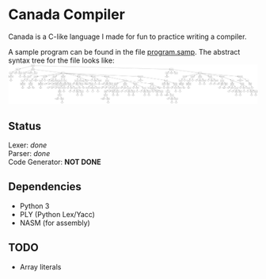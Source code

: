 Canada Compiler
===============

Canada is a C-like language I made for fun to practice writing a compiler.

A sample program can be found in the file [program.samp](program.samp).
The abstract syntax tree for the file looks like:  
![Abstract syntax tree for program.samp](program.dot.png)

Status
------

Lexer: *done*  
Parser: *done*  
Code Generator: **NOT DONE**

Dependencies
------------

* Python 3
* PLY (Python Lex/Yacc)
* NASM (for assembly)

TODO
----

* Array literals

